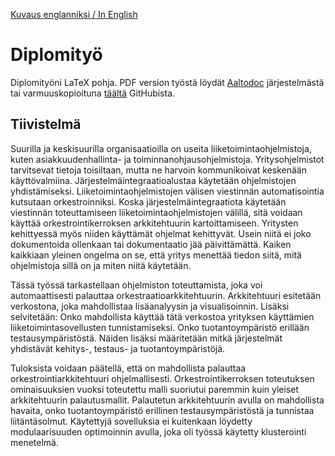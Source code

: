[Kuvaus englanniksi / In English](README.md)

# Diplomityö

Diplomityöni LaTeX pohja. PDF version työstä löydät [Aaltodoc](https://aaltodoc.aalto.fi/) järjestelmästä tai  varmuuskopioituna [täältä](sci_2019_galkin_ossi.pdf) GitHubista.

## Tiivistelmä

Suurilla ja keskisuurilla organisaatioilla on useita liiketoimintaohjelmistoja, kuten asiakkuudenhallinta- ja toiminnanohjausohjelmistoja. Yritysohjelmistot tarvitsevat tietoja toisiltaan, mutta ne harvoin kommunikoivat keskenään käyttövalmiina. Järjestelmäintegraatioalustaa käytetään ohjelmistojen yhdistämiseksi. Liiketoimintaohjelmistojen välisen viestinnän automatisointia kutsutaan orkestroinniksi. Koska järjestelmäintegraatiota käytetään viestinnän toteuttamiseen liiketoimintaohjelmistojen välillä, sitä voidaan käyttää orkestrointikerroksen arkkitehtuurin kartoittamiseen. Yritysten kehittyessä myös niiden käyttämät ohjelmat kehittyvät. Usein niitä ei joko dokumentoida ollenkaan tai dokumentaatio jää päivittämättä. Kaiken kaikkiaan yleinen ongelma on se, että yritys menettää tiedon siitä, mitä ohjelmistoja sillä on ja miten niitä käytetään.

Tässä työssä tarkastellaan ohjelmiston toteuttamista, joka voi automaattisesti palauttaa orkestraatioarkkitehtuurin. Arkkitehtuuri esitetään verkostona, joka mahdollistaa lisäanalyysin ja visualisoinnin. Lisäksi selvitetään: Onko mahdollista käyttää tätä verkostoa yrityksen käyttämien liiketoimintasovellusten tunnistamiseksi. Onko tuotantoympäristö erillään testausympäristöstä. Näiden lisäksi määritetään mitkä järjestelmät yhdistävät kehitys-, testaus- ja tuotantoympäristöjä.

Tuloksista voidaan päätellä, että on mahdollista palauttaa orkestrointiarkkitehtuuri ohjelmallisesti. Orkestrointikerroksen toteutuksen ominaisuuksien vuoksi toteutettu malli suoriutui paremmin kuin yleiset arkkitehtuurin palautusmallit. Palautetun arkkitehtuurin avulla on mahdollista havaita, onko tuotantoympäristö erillinen testausympäristöstä ja tunnistaa liitäntäsolmut. Käytettyjä sovelluksia ei kuitenkaan löydetty modulaarisuuden optimoinnin avulla, joka oli työssä käytetty klusterointi menetelmä.
